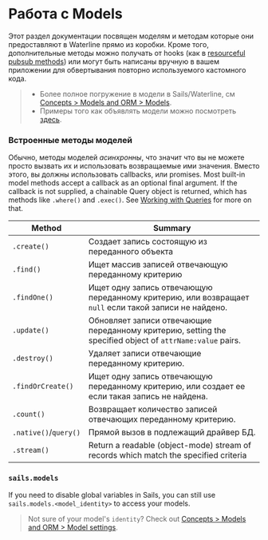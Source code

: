 # Работа с Models

Этот раздел документации посвящен моделям и методам которые они предоставляют в Waterline прямо из коробки. Кроме того, дополнительные методы можно получать от hooks (как в [resourceful pubsub methods](http://sailsjs.com/documentation/reference/web-sockets/resourceful-pub-sub)) или могут быть написаны вручную в вашем приложении для обвертывания повторно используемого кастомного кода.

> + Более полное погружение в модели в Sails/Waterline, см [Concepts > Models and ORM > Models](http://sailsjs.com/documentation/concepts/models-and-orm/models).
> + Примеры того как объявлять модели можно посмотреть [здесь](https://gist.github.com/rachaelshaw/f5bf442b2171154aa6021846d1a250f8).




### Встроенные методы моделей

Обычно, методы моделей _асинхронны_, что значит что вы не можете просто вызвать их и использовать возвращаемые ими значения.  Вместо этого, вы должны использовать callbacks, или promises.
Most built-in model methods accept a callback as an optional final argument. If the callback is not supplied, a chainable Query object is returned, which has methods like `.where()` and `.exec()`. See [Working with Queries](http://sailsjs.com/documentation/reference/waterline-orm/queries) for more on that.


 Method                | Summary
 --------------------- | ------------------------------------------------------------------------
 `.create()`           | Создает запись состоящую из переданного объекта
 `.find()`             | Ищет массив записей отвечающую переданному критерию
 `.findOne()`          | Ищет одну запись отвечающую переданному критерию, или возвращает `null` если такой записи не найдено.
 `.update()`           | Обновляет записи отвечающие переданному критерию, setting the specified object of `attrName:value` pairs.
 `.destroy()`          | Удаляет записи отвечающие переданному критерию.
 `.findOrCreate()`     | Ищет одну запись отвечающую переданному критерию, или создает ее если такая запись не найдена.
 `.count()`            | Возвращает количество записей отвечающих переданному критерию.
 `.native()`/`query()` | Прямой вызов в подлежащий драйвер БД.
 `.stream()`           | Return a readable (object-mode) stream of records which match the specified criteria



<!-- ![screenshot of the api/models/ folder in a text editor](http://i.imgur.com/xdTZpKT.png) -->





### `sails.models`

If you need to disable global variables in Sails, you can still use `sails.models.<model_identity>` to access your models. 
> Not sure of your model's `identity`? Check out [Concepts > Models and ORM > Model settings](http://sailsjs.com/documentation/concepts/models-and-orm/model-settings#?identity).

<docmeta name="displayName" value="Models">
